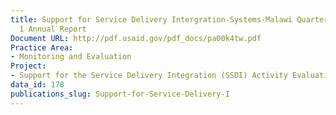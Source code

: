 ```yaml
---
title: Support for Service Delivery Intergration-Systems-Malawi Quarter 4 and Year
  1 Annual Report
Document URL: http://pdf.usaid.gov/pdf_docs/pa00k4tw.pdf
Practice Area:
- Monitoring and Evaluation
Project:
- Support for the Service Delivery Integration (SSDI) Activity Evaluation
data_id: 178
publications_slug: Support-for-Service-Delivery-I
---
```


